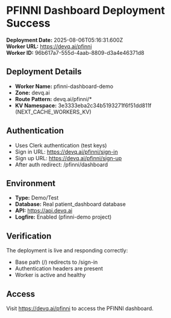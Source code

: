 # PFINNI Dashboard Deployment Success

**Deployment Date:** 2025-08-06T05:16:31.600Z  
**Worker URL:** https://devq.ai/pfinni  
**Worker ID:** 96b617a7-555d-4aab-8809-d3a4e46371d8  

## Deployment Details

- **Worker Name:** pfinni-dashboard-demo
- **Zone:** devq.ai
- **Route Pattern:** devq.ai/pfinni/*
- **KV Namespace:** 3e3333eba2c34b5193271f6f51dd811f (NEXT_CACHE_WORKERS_KV)

## Authentication

- Uses Clerk authentication (test keys)
- Sign in URL: https://devq.ai/pfinni/sign-in
- Sign up URL: https://devq.ai/pfinni/sign-up
- After auth redirect: /pfinni/dashboard

## Environment

- **Type:** Demo/Test
- **Database:** Real patient_dashboard database
- **API:** https://api.devq.ai
- **Logfire:** Enabled (pfinni-demo project)

## Verification

The deployment is live and responding correctly:
- Base path (/) redirects to /sign-in
- Authentication headers are present
- Worker is active and healthy

## Access

Visit https://devq.ai/pfinni to access the PFINNI dashboard.